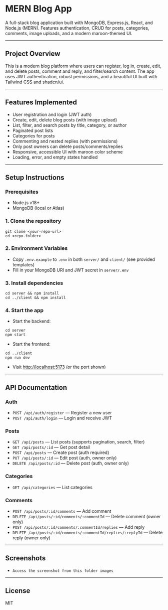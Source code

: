 # MERN Blog App

A full-stack blog application built with MongoDB, Express.js, React, and Node.js (MERN). Features authentication, CRUD for posts, categories, comments, image uploads, and a modern maroon-themed UI.

---

## Project Overview
This is a modern blog platform where users can register, log in, create, edit, and delete posts, comment and reply, and filter/search content. The app uses JWT authentication, robust permissions, and a beautiful UI built with Tailwind CSS and shadcn/ui.

---

## Features Implemented
- User registration and login (JWT auth)
- Create, edit, delete blog posts (with image upload)
- List, filter, and search posts by title, category, or author
- Paginated post lists
- Categories for posts
- Commenting and nested replies (with permissions)
- Only post owners can delete posts/comments/replies
- Responsive, accessible UI with maroon color scheme
- Loading, error, and empty states handled

---

## Setup Instructions

### Prerequisites
- Node.js v18+
- MongoDB (local or Atlas)

### 1. Clone the repository
```
git clone <your-repo-url>
cd <repo-folder>
```

### 2. Environment Variables
- Copy `.env.example` to `.env` in both `server/` and `client/` (see provided templates)
- Fill in your MongoDB URI and JWT secret in `server/.env`

### 3. Install dependencies
```
cd server && npm install
cd ../client && npm install
```

### 4. Start the app
- Start the backend:
```
cd server
npm start
```
- Start the frontend:
```
cd ../client
npm run dev
```
- Visit [http://localhost:5173](http://localhost:5173) (or the port shown)

---

## API Documentation

### Auth
- `POST /api/auth/register` — Register a new user
- `POST /api/auth/login` — Login and receive JWT

### Posts
- `GET /api/posts` — List posts (supports pagination, search, filter)
- `GET /api/posts/:id` — Get post detail
- `POST /api/posts` — Create post (auth required)
- `PUT /api/posts/:id` — Edit post (auth, owner only)
- `DELETE /api/posts/:id` — Delete post (auth, owner only)

### Categories
- `GET /api/categories` — List categories

### Comments
- `POST /api/posts/:id/comments` — Add comment
- `DELETE /api/posts/:id/comments/:commentId` — Delete comment (owner only)
- `POST /api/posts/:id/comments/:commentId/replies` — Add reply
- `DELETE /api/posts/:id/comments/:commentId/replies/:replyId` — Delete reply (owner only)

---

## Screenshots

 - `Access the screenshot from this folder images`

---

## License
MIT 